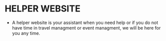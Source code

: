 # HELPER WEBSITE

- A helper website is your assistant when you need help or if you do not have time 
 in travel managment or event managment, we will be here for you any time.
 




